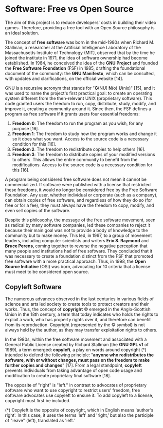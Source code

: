 # Software: Free vs Open Source

The aim of this project is to reduce developers' costs in building their video games. Therefore, providing a free tool with an Open Source philosophy is an ideal solution.

The concept of **free software** was born in the mid-1980s when Richard M. Stallman, a researcher at the Artificial Intelligence Laboratory of the Massachusetts Institute of Technology (MIT), observed that by the time he joined the institute in 1971, the idea of software ownership had become established. In 1984, he conceived the idea of the **GNU Project** and founded the **Free Software Foundation** (FSF) in 1985, drafting the foundational document of the community: the **GNU Manifesto**, which can be consulted, with updates and clarifications, on the official website [14].

GNU is a recursive acronym that stands for "**G**(NU) **N**(o) **U**(nix)" [15], and it was used to name the project's first practical goal: to create an operating system different from the then-relevant UNIX (proprietary software). This code granted users the freedom to run, copy, distribute, study, modify, and improve it, creating a community around it. Since then, the FSF defines a program as free software if it grants users four essential freedoms:

1. **Freedom 0**: The freedom to run the program as you wish, for any purpose [16].
2. **Freedom 1**: The freedom to study how the program works and change it so it does what you want. Access to the source code is a necessary condition for this [16].
3. **Freedom 2**: The freedom to redistribute copies to help others [16].
4. **Freedom 3**: The freedom to distribute copies of your modified versions to others. This allows the entire community to benefit from the modifications. Access to the source code is a necessary condition for this [16].

A program being considered free software does not mean it cannot be commercialized. If software were published with a license that restricted these freedoms, it would no longer be considered free by the Free Software Foundation. Any user, whether individual or corporate (such as a company), can obtain copies of free software, and regardless of how they do so (for free or for a fee), they must always have the freedom to copy, modify, and even sell copies of the software.

Despite this philosophy, the message of the free software movement, seen as radical by many software companies, led these companies to reject it because their main goal was not to provide a body of knowledge to the community but to make money. This led, in 1997, to a group of movement leaders, including computer scientists and writers **Eric S. Raymond** and **Bruce Perens**, coming together to reverse the negative perception that many people and institutions had of free software. They concluded that it was necessary to create a foundation distinct from the FSF that promoted free software with a more practical approach. Thus, in 1998, the **Open Source Initiative** (OSI) was born, advocating for 10 criteria that a license must meet to be considered open source.

## Copyleft Software

The numerous advances observed in the last centuries in various fields of science and arts led society to create tools to protect creators and their works. Thus, the concept of **copyright** © emerged in the Anglo-Scottish Union in the 18th century, a term that today indicates who holds the rights to exploit a work, who has property rights over it, and therefore can benefit from its reproduction. Copyright (represented by the © symbol) is not always held by the author, as they may transfer exploitation rights to others.

In the 1980s, within the free software movement and associated with a General Public License created by Richard Stallman (the **GNU GPL v1** of 1989), a term emerged: **copyleft**, a play on words around copyright (*) intended to defend the following principle: "**anyone who redistributes the software, with or without changes, must pass on the freedom to make further copies and changes**" [17]. From a legal standpoint, **copyleft** prevents individuals from taking advantage of open code usage and modification to create proprietary final software [18].

The opposite of "right" is "left." In contrast to advocates of proprietary software who want to use copyright to restrict users' freedom, free software advocates use copyleft to ensure it. To add copyleft to a license, copyright must first be included.

(*) Copyleft is the opposite of copyright, which in English means 'author's right'. In this case, it uses the terms 'left' and 'right,' but also the participle of "leave" (left), translated as 'left.'
